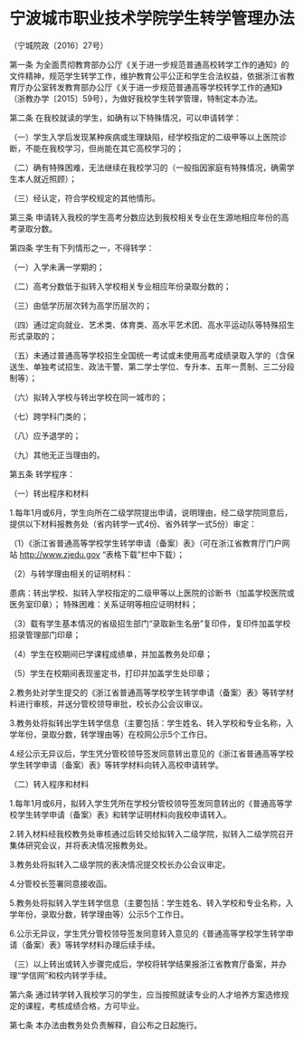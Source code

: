 # 宁波城市职业技术学院学生转学管理办法

（宁城院政〔2016〕27号）

第一条  为全面贯彻教育部办公厅《关于进一步规范普通高校转学工作的通知》的文件精神，规范学生转学工作，维护教育公平公正和学生合法权益，依据浙江省教育厅办公室转发教育部办公厅《关于进一步规范普通高等学校转学工作的通知》（浙教办学〔2015〕59号），为做好我校学生转学管理，特制定本办法。

第二条  在我校就读的学生，如确有以下特殊情况，可以申请转学：

（一）学生入学后发现某种疾病或生理缺陷，经学校指定的二级甲等以上医院诊断，不能在我校学习，但尚能在其它高校学习的；

（二）确有特殊困难，无法继续在我校学习的（一般指因家庭有特殊情况，确需学生本人就近照顾）；

（三）经认定，符合学校规定的其他情形。

第三条  申请转入我校的学生高考分数应达到我校相关专业在生源地相应年份的高考录取分数。

第四条  学生有下列情形之一，不得转学：

（一）入学未满一学期的；

（二）高考分数低于拟转入学校相关专业相应年份录取分数的；

（三）由低学历层次转为高学历层次的；

（四）通过定向就业、艺术类、体育类、高水平艺术团、高水平运动队等特殊招生形式录取的；

（五）未通过普通高等学校招生全国统一考试或未使用高考成绩录取入学的（含保送生、单独考试招生、政法干警、第二学士学位、专升本、五年一贯制、三二分段制等）；

（六）拟转入学校与转出学校在同一城市的；

（七）跨学科门类的；

（八）应予退学的；

（九）其他无正当理由的。

第五条  转学程序：

（一）转出程序和材料

1.每年1月或6月，学生向所在二级学院提出申请，说明理由，经二级学院同意后，提供以下材料报教务处（省内转学一式4份、省外转学一式5份）审定：

（1）《浙江省普通高等学校学生转学申请（备案）表》（可在浙江省教育厅门户网站 http://www.zjedu.gov “表格下载”栏中下载）；

（2）与转学理由相关的证明材料：

患病：转出学校、拟转入学校指定的二级甲等以上医院的诊断书（加盖学校医院或医务室印章）；
特殊困难：关系证明等相应证明材料；

（3）载有学生基本情况的省级招生部门“录取新生名册”复印件，复印件加盖学校招录管理部门印章；

（4）学生在校期间已学课程成绩单，并加盖教务处印章；

（5）学生在校期间表现鉴定书，打印并加盖学生处印章；

2.教务处对学生提交的《浙江省普通高等学校学生转学申请（备案）表》等转学材料进行审核，并送分管校领导审批，校长办公会议审议。

3.教务处将拟转出学生转学信息（主要包括：学生姓名、转入学校和专业名称，入学年份，录取分数，转学理由等）在校网公示5个工作日。

4.经公示无异议后，学生凭分管校领导签发同意转出意见的《浙江省普通高等学校学生转学申请（备案）表》等转学材料向转入高校申请转学。

（二）转入程序和材料

1.每年1月或6月，拟转入学生凭所在学校分管校领导签发同意转出的《普通高等学校学生转学申请（备案）表》和转学证明材料向我校申请转入。

2.转入材料经我校教务处审核通过后转交给拟转入二级学院，拟转入二级学院召开集体研究会议，并将表决情况报教务处。

3.教务处将拟转入二级学院的表决情况提交校长办公会议审定。

4.分管校长签署同意接收函。

5.教务处将拟转入学生转学信息（主要包括：学生姓名、转入学校和专业名称，入学年份，录取分数，转学理由等）公示5个工作日。

6.公示无异议，学生凭分管校领导签发同意转入意见的《普通高等学校学生转学申请（备案）表》等转学材料办理后续手续。

（三）以上转出或转入步骤完成后，学校将转学结果报浙江省教育厅备案，并办理“学信网”和校内转学手续。

第六条  通过转学转入我校学习的学生，应当按照就读专业的人才培养方案选修规定的课程，考核成绩合格，方可毕业。

第七条  本办法由教务处负责解释，自公布之日起施行。
